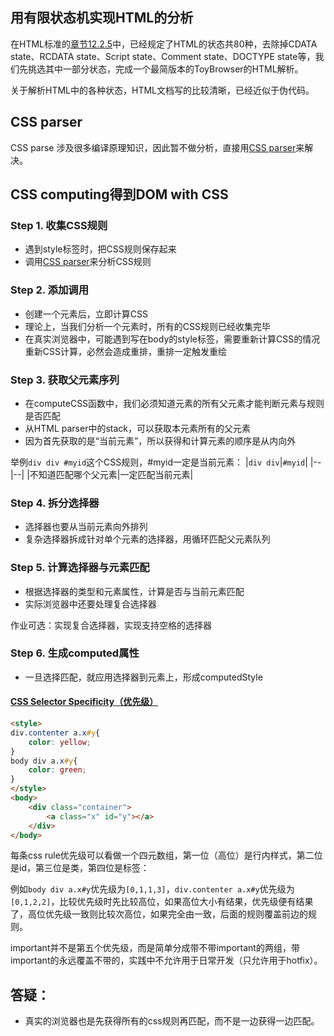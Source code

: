 ## 用有限状态机实现HTML的分析

在HTML标准的[章节12.2.5](https://html.spec.whatwg.org/multipage/parsing.html#tokenization)中，已经规定了HTML的状态共80种，去除掉CDATA state、RCDATA state、Script state、Comment state、DOCTYPE state等，我们先挑选其中一部分状态，完成一个最简版本的ToyBrowser的HTML解析。

关于解析HTML中的各种状态，HTML文档写的比较清晰，已经近似于伪代码。


## CSS parser
CSS parse 涉及很多编译原理知识，因此暂不做分析，直接用[CSS parser](https://www.npmjs.com/package/css)来解决。

## CSS computing得到DOM with CSS

### Step 1. 收集CSS规则  
* 遇到style标签时，把CSS规则保存起来  
* 调用[CSS parser](https://www.npmjs.com/package/css)来分析CSS规则

### Step 2. 添加调用
* 创建一个元素后，立即计算CSS
* 理论上，当我们分析一个元素时，所有的CSS规则已经收集完毕
* 在真实浏览器中，可能遇到写在body的style标签，需要重新计算CSS的情况
重新CSS计算，必然会造成重排，重排一定触发重绘

### Step 3. 获取父元素序列
* 在computeCSS函数中，我们必须知道元素的所有父元素才能判断元素与规则是否匹配
* 从HTML parser中的stack，可以获取本元素所有的父元素
* 因为首先获取的是“当前元素”，所以获得和计算元素的顺序是从内向外

举例`div div #myid`这个CSS规则，#myid一定是当前元素：
|`div div`|`#myid`|
|--|--|
|不知道匹配哪个父元素|一定匹配当前元素|

### Step 4. 拆分选择器
* 选择器也要从当前元素向外排列
* 复杂选择器拆成针对单个元素的选择器，用循环匹配父元素队列

### Step 5. 计算选择器与元素匹配
* 根据选择器的类型和元素属性，计算是否与当前元素匹配
* 实际浏览器中还要处理复合选择器

作业可选：实现复合选择器，实现支持空格的选择器

### Step 6. 生成computed属性
* 一旦选择匹配，就应用选择器到元素上，形成computedStyle

#### [CSS Selector Specificity（优先级）](https://developer.mozilla.org/zh-CN/docs/Web/CSS/Specificity)
```html
<style>
div.contenter a.x#y{
    color: yellow;
}
body div a.x#y{
    color: green;
}
</style>
<body>
    <div class="container">
        <a class="x" id="y"></a>
    </div>
</body>
```
每条css rule优先级可以看做一个四元数组，第一位（高位）是行内样式，第二位是id，第三位是类，第四位是标签：   

例如`body div a.x#y`优先级为`[0,1,1,3]`，`div.contenter a.x#y`优先级为`[0,1,2,2]`，比较优先级时先比较高位，如果高位大小有结果，优先级便有结果了，高位优先级一致则比较次高位，如果完全由一致，后面的规则覆盖前边的规则。

important并不是第五个优先级，而是简单分成带不带important的两组，带important的永远覆盖不带的，实践中不允许用于日常开发（只允许用于hotfix）。

## 答疑：
* 真实的浏览器也是先获得所有的css规则再匹配，而不是一边获得一边匹配。
